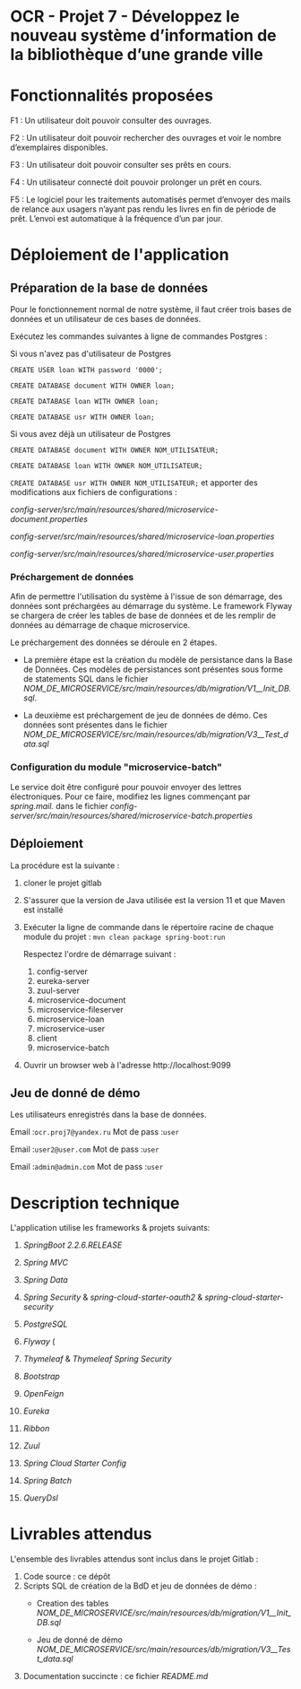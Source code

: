 # OCR - Projet 7 - Développez le nouveau système d’information de la bibliothèque d’une grande ville

# Fonctionnalités proposées

F1 : Un utilisateur doit pouvoir consulter des ouvrages.

F2 : Un utilisateur doit pouvoir rechercher des ouvrages et voir le nombre d’exemplaires disponibles.

F3 : Un utilisateur doit pouvoir consulter ses prêts en cours.

F4 : Un utilisateur connecté doit pouvoir prolonger un prêt en cours.

F5 : Le logiciel pour les traitements automatisés permet d’envoyer des mails de relance aux usagers n’ayant pas rendu les livres en fin de période de prêt. L’envoi est automatique à la fréquence d’un par jour.



# Déploiement de l'application

## Préparation de la base de données
Pour le fonctionnement normal de notre système, il faut créer trois bases de données et un utilisateur de ces bases de données.
 
 Exécutez les commandes suivantes à ligne de commandes Postgres :
 
 Si vous n'avez pas d'utilisateur de Postgres
 
   `CREATE USER loan WITH password '0000';` 
 
   `CREATE DATABASE document WITH OWNER loan;`
   
   `CREATE DATABASE loan WITH OWNER loan;`
   
   `CREATE DATABASE usr WITH OWNER loan;`
   
    
 Si vous avez déjà un utilisateur de Postgres
  
   `CREATE DATABASE document WITH OWNER NOM_UTILISATEUR;`
   
   `CREATE DATABASE loan WITH OWNER NOM_UTILISATEUR;`
   
   `CREATE DATABASE usr WITH OWNER NOM_UTILISATEUR;`
   et apporter des modifications aux fichiers de configurations :
   
   _config-server/src/main/resources/shared/microservice-document.properties_
   
   _config-server/src/main/resources/shared/microservice-loan.properties_
   
   _config-server/src/main/resources/shared/microservice-user.properties_
   
    
 
### Préchargement de données
Afin de permettre l'utilisation du système à l'issue de son démarrage, des données sont préchargées au démarrage du système.
Le framework Flyway se chargera de créer les tables de base de données et de les remplir de données au démarrage de chaque microservice.

Le préchargement des données se déroule en 2 étapes.

* La première étape est la création du modèle de persistance dans la Base de Données.
Ces modèles de persistances sont présentes sous forme de statements SQL dans le fichier _NOM_DE_MICROSERVICE/src/main/resources/db/migration/V1__Init_DB.sql_.

* La deuxième est préchargement de jeu de données de démo.
Ces données sont présentes dans le fichier _NOM_DE_MICROSERVICE/src/main/resources/db/migration/V3__Test_data.sql_
      
### Configuration du module "microservice-batch"
Le service doit être configuré pour pouvoir envoyer des lettres électroniques.
Pour ce faire, modifiez les lignes commençant par _spring.mail._ dans le fichier _config-server/src/main/resources/shared/microservice-batch.properties_


##  Déploiement 

La procédure est la suivante :
1) cloner le projet gitlab
2) S'assurer que la version de Java utilisée est la version 11 et que Maven est installé
3) Exécuter la ligne de commande dans le répertoire racine de chaque module du projet : `mvn clean package spring-boot:run` 

    Respectez l'ordre de démarrage suivant :

    1. config-server
    2. eureka-server
    3. zuul-server
    4. microservice-document
    5. microservice-fileserver
    6. microservice-loan
    7. microservice-user
    8. client
    9. microservice-batch

4) Ouvrir un browser web à l'adresse http://localhost:9099

    
## Jeu de donné de démo
Les utilisateurs enregistrés dans la base de données.

Email :`ocr.proj7@yandex.ru` Mot de pass :`user`
 
Email :`user2@user.com` Mot de pass :`user`

Email :`admin@admin.com` Mot de pass :`user`



# Description technique

L'application utilise les frameworks & projets suivants:

1) _SpringBoot 2.2.6.RELEASE_ 

2) _Spring MVC_ 

3) _Spring Data_ 

4) _Spring Security_ & _spring-cloud-starter-oauth2_ & _spring-cloud-starter-security_

5) _PostgreSQL_ 

6) _Flyway_ (

7) _Thymeleaf_ & _Thymeleaf Spring Security_ 

8) _Bootstrap_ 

9) _OpenFeign_ 

10) _Eureka_

11) _Ribbon_

12) _Zuul_

13) _Spring Cloud Starter Config_

14) _Spring Batch_

15) _QueryDsl_ 


# Livrables attendus
L'ensemble des livrables attendus sont inclus dans le projet Gitlab :
1) Code source : ce dépôt
2) Scripts SQL de création de la BdD et jeu de données de démo :
    * Creation des tables _NOM_DE_MICROSERVICE/src/main/resources/db/migration/V1__Init_DB.sql_
 
    * Jeu de donné de démo _NOM_DE_MICROSERVICE/src/main/resources/db/migration/V3__Test_data.sql_
3) Documentation succincte : ce fichier _README.md_
